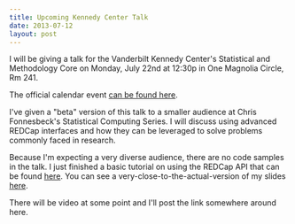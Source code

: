 ```yaml
---
title: Upcoming Kennedy Center Talk
date: 2013-07-12
layout: post
---
```


I will be giving a talk for the Vanderbilt Kennedy Center's Statistical and Methodology Core on Monday, July 22nd at 12:30p in One Magnolia Circle, Rm 241.

The official calendar event [can be found here](http://kc.vanderbilt.edu/site/newsandevents/calendar/page.aspx?id=3950).

I've given a "beta" version of this talk to a smaller audience at Chris Fonnesbeck's Statistical Computing Series. I will discuss using advanced REDCap interfaces and how they can be leveraged to solve problems commonly faced in research.

Because I'm expecting a very diverse audience, there are no code samples in the talk. I just finished a basic tutorial on using the REDCap API that can be found [here](http://bit.ly/pycap-tutorial). You can see a very-close-to-the-actual-version of my slides [here](/assets/pdf/20130712-kc-redcap-beta.pdf).

There will be video at some point and I'll post the link somewhere around here.
